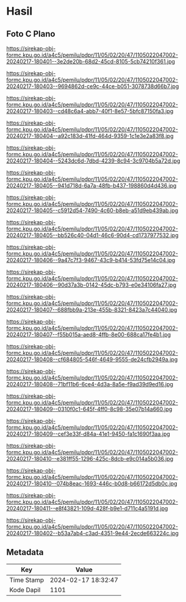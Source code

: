 # Hasil

## Foto C Plano

https://sirekap-obj-formc.kpu.go.id/a4c5/pemilu/pdpr/11/05/02/20/47/1105022047002-20240217-180401--3e2de20b-68d2-45cd-8105-5cb74210f361.jpg

https://sirekap-obj-formc.kpu.go.id/a4c5/pemilu/pdpr/11/05/02/20/47/1105022047002-20240217-180403--9694862d-ce9c-44ce-b051-3078738d66b7.jpg

https://sirekap-obj-formc.kpu.go.id/a4c5/pemilu/pdpr/11/05/02/20/47/1105022047002-20240217-180403--cd48c6a4-abb7-40f1-8e57-5bfc87150fa3.jpg

https://sirekap-obj-formc.kpu.go.id/a4c5/pemilu/pdpr/11/05/02/20/47/1105022047002-20240217-180404--a92c183d-41fd-464d-9359-1c1e3e2a83f8.jpg

https://sirekap-obj-formc.kpu.go.id/a4c5/pemilu/pdpr/11/05/02/20/47/1105022047002-20240217-180404--5243dc6d-7dbd-4239-8c94-3c9704b5a72d.jpg

https://sirekap-obj-formc.kpu.go.id/a4c5/pemilu/pdpr/11/05/02/20/47/1105022047002-20240217-180405--941d718d-6a7a-48fb-b437-198860d4d436.jpg

https://sirekap-obj-formc.kpu.go.id/a4c5/pemilu/pdpr/11/05/02/20/47/1105022047002-20240217-180405--c5912d54-7490-4c60-b8eb-a51d9eb439ab.jpg

https://sirekap-obj-formc.kpu.go.id/a4c5/pemilu/pdpr/11/05/02/20/47/1105022047002-20240217-180405--bb526c40-04d1-46c6-90d4-cd1737977532.jpg

https://sirekap-obj-formc.kpu.go.id/a4c5/pemilu/pdpr/11/05/02/20/47/1105022047002-20240217-180406--9a47c7f3-9467-43c9-b414-53fd75e14c04.jpg

https://sirekap-obj-formc.kpu.go.id/a4c5/pemilu/pdpr/11/05/02/20/47/1105022047002-20240217-180406--90d37a3b-0142-45dc-b793-e0e34106fa27.jpg

https://sirekap-obj-formc.kpu.go.id/a4c5/pemilu/pdpr/11/05/02/20/47/1105022047002-20240217-180407--688fbb9a-213e-455b-8321-8423a7c44040.jpg

https://sirekap-obj-formc.kpu.go.id/a4c5/pemilu/pdpr/11/05/02/20/47/1105022047002-20240217-180407--f55b015a-aed8-4ffb-8e00-688ca17fe4b1.jpg

https://sirekap-obj-formc.kpu.go.id/a4c5/pemilu/pdpr/11/05/02/20/47/1105022047002-20240217-180408--cf684805-546f-4649-9555-de24cfb2949a.jpg

https://sirekap-obj-formc.kpu.go.id/a4c5/pemilu/pdpr/11/05/02/20/47/1105022047002-20240217-180408--71bf11b6-6ce4-4d3a-8a5e-f9ad39d9ed16.jpg

https://sirekap-obj-formc.kpu.go.id/a4c5/pemilu/pdpr/11/05/02/20/47/1105022047002-20240217-180409--0310f0c1-645f-4ff0-8c98-35e07b14a660.jpg

https://sirekap-obj-formc.kpu.go.id/a4c5/pemilu/pdpr/11/05/02/20/47/1105022047002-20240217-180409--cef3e33f-d84a-41e1-9450-fa1c1690f3aa.jpg

https://sirekap-obj-formc.kpu.go.id/a4c5/pemilu/pdpr/11/05/02/20/47/1105022047002-20240217-180410--e381ff55-1296-425c-8dcb-e9c014a5b036.jpg

https://sirekap-obj-formc.kpu.go.id/a4c5/pemilu/pdpr/11/05/02/20/47/1105022047002-20240217-180410--074b8eac-1693-446c-b0d8-b66172d5db0c.jpg

https://sirekap-obj-formc.kpu.go.id/a4c5/pemilu/pdpr/11/05/02/20/47/1105022047002-20240217-180411--e8f43821-109d-428f-b9e1-d711c4a5191d.jpg

https://sirekap-obj-formc.kpu.go.id/a4c5/pemilu/pdpr/11/05/02/20/47/1105022047002-20240217-180402--b53a7ab4-c3ad-4351-9e44-2ecde663224c.jpg


## Metadata

| Key        | Value               |
| ---------- | ------------------- |
| Time Stamp | 2024-02-17 18:32:47 |
| Kode Dapil | 1101                |



